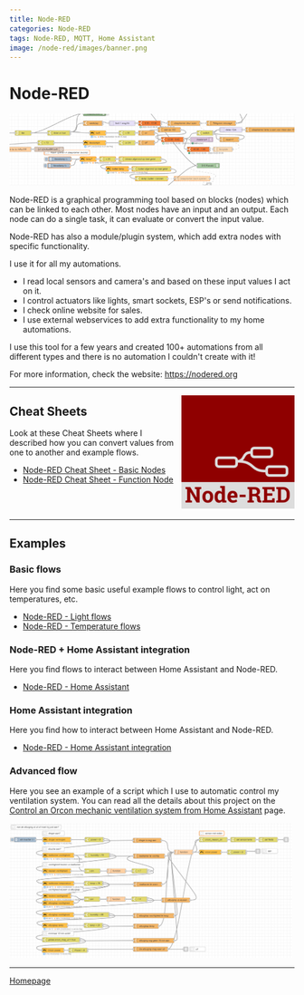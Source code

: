 ```yaml
---
title: Node-RED
categories: Node-RED
tags: Node-RED, MQTT, Home Assistant
image: /node-red/images/banner.png
---
```

# Node-RED

![Banner](images/banner.png)

Node-RED is a graphical programming tool based on blocks (nodes) which can be linked to each other. 
Most nodes have an input and an output. Each node can do a single task, it can evaluate or convert the input value. 

Node-RED has also a module/plugin system, which add extra nodes with specific functionality.

I use it for all my automations. 
* I read local sensors and camera's and based on these input values I act on it.
* I control actuators like lights, smart sockets, ESP's or send notifications.
* I check online website for sales.
* I use external webservices to add extra functionality to my home automations.

I use this tool for a few years and created 100+ automations from all different types and there is no automation I couldn't create with it!

For more information, check the website: https://nodered.org

---

<img style="float: right;" src="images/node-red_logo.png" alt="Node-RED logo">

## Cheat Sheets
Look at these Cheat Sheets where I described how you can convert values from one to another and example flows.

* [Node-RED Cheat Sheet - Basic Nodes](node-red_cheatsheet-basic_nodes)
* [Node-RED Cheat Sheet - Function Node](node-red_cheatsheet-function_node)

<br/>
<br/>

---

## Examples

### Basic flows

Here you find some basic useful example flows to control light, act on temperatures, etc.

* [Node-RED - Light flows](node-red_light_flows)
* [Node-RED - Temperature flows](node-red_temperature_flows)

###  Node-RED + Home Assistant integration

Here you find flows to interact between Home Assistant and Node-RED.

* [Node-RED - Home Assistant](node-red_home-assistant)

###  Home Assistant integration

Here you find how to interact between Home Assistant and Node-RED.

* [Node-RED - Home Assistant integration](node-red_home-assistant.md)

### Advanced flow
Here you see an example of a script which I use to automatic control my ventilation system.
You can read all the details about this project on the [Control an Orcon mechanic ventilation system from Home Assistant](../esphome/orcon_mechanic_ventilation) page.

<a href="../esphome/orcon_images/script_node-red.png" target="_blank">
<img src="../esphome/orcon_images/script_node-red.png" alt="Example Node-RED" style="width:500px">
</a>

---
[Homepage](../index)